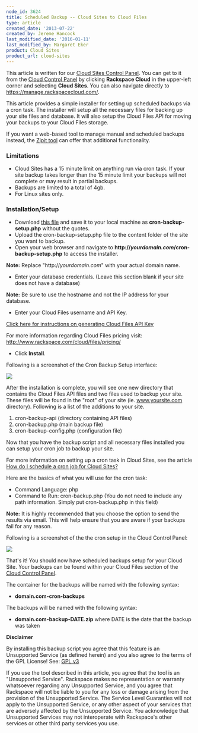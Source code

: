 ```yaml
---
node_id: 3624
title: Scheduled Backup -- Cloud Sites to Cloud Files
type: article
created_date: '2013-07-22'
created_by: Jereme Hancock
last_modified_date: '2016-01-11'
last_modified_by: Margaret Eker
product: Cloud Sites
product_url: cloud-sites
---
```


This article is written for our [Cloud Sites Control Panel](https://manage.rackspacecloud.com/). You can get to it from the [Cloud Control Panel](https://mycloud.rackspace.com) by clicking **Rackspace Cloud** in the upper-left corner and selecting **Cloud Sites**. You can also navigate directly to <https://manage.rackspacecloud.com/>.

This article provides a simple installer for setting up scheduled
backups via a cron task. The installer will setup all the necessary
files for backing up your site files and database. It will also setup
the Cloud Files API for moving your backups to your Cloud Files storage.

If you want a web-based tool to manage manual and scheduled backups
instead, the [Zipit tool](/how-to/zipit-backup-utility-for-cloud-sites-linux) can
offer that additional functionality.

### Limitations

-   Cloud Sites has a 15 minute limit on anything run via cron task. If
    your site backup takes longer than the 15 minute limit your backups
    will not complete or may result in partial backups.
-   Backups are limited to a total of 4gb.
-   For Linux sites only.

### Installation/Setup

-   Download [this file](https://raw.github.com/jeremehancock/cron-backup-script-setup/master/cron-backup-setup.php) and
    save it to your local machine as **cron-backup-setup.php** without
    the quotes.
-   Upload the cron-backup-setup.php file to the content folder of the
    site you want to backup.
-   Open your web browser and navigate to
    **http://*yourdomain.com*/cron-backup-setup.php** to access
    the installer.

  **Note:** Replace "http://*yourdomain.com*" with your actual
domain name.

-   Enter your database credentials. (Leave this section blank if your
    site does not have a database)

  **Note:** Be sure to use the hostname and not the IP address for your
database.

-   Enter your Cloud Files username and API Key.

  [Click here for instructions on generating Cloud Files API Key](/how-to/view-and-reset-your-api-key)

  For more information regarding Cloud Files pricing visit: <http://www.rackspace.com/cloud/files/pricing/>

-   Click **Install**.

  Following is a screenshot of the Cron Backup Setup interface:

  ![](https://8026b2e3760e2433679c-fffceaebb8c6ee053c935e8915a3fbe7.ssl.cf2.rackcdn.com/field/image/cron-backup-setup.png)

After the installation is complete, you will see one new directory that
contains the Cloud Files API files and two files used to backup your
site. These files will be found in the "root" of your site (ie.
www.yoursite.com directory). Following is a list of the additions to your
site.

1.  cron-backup-api (directory containing API files)
2.  cron-backup.php (main backup file)
3.  cron-backup-config.php (configuration file)

Now that you have the backup script and all necessary files installed
you can setup your cron job to backup your site.

For more information on setting up a cron task in Cloud Sites, see the article [How do I schedule a cron job for Cloud Sites?](/how-to/how-do-i-schedule-a-cron-job-for-cloud-sites)

Here are the basics of what you will use for the cron task:

-   Command Language: php
-   Command to Run: cron-backup.php (You do not need to include any
    path information. Simply put cron-backup.php in this field)

**Note:** It is highly recommended that you choose the option to send the
results via email. This will help ensure that you are aware if your
backups fail for any reason.

Following is a screenshot of the the cron setup in the Cloud Control Panel:

![](https://8026b2e3760e2433679c-fffceaebb8c6ee053c935e8915a3fbe7.ssl.cf2.rackcdn.com/field/image/cron-setup.png)

That's it! You should now have scheduled backups setup for your Cloud
Site. Your backups can be found within your Cloud Files section of the
[Cloud Control Panel](https://mycloud.rackspace.com).

The container for the backups will be named with the following syntax:

-  **domain.com-cron-backups**

The backups will be named with the following syntax:

-  **domain.com-backup-DATE.zip** where DATE is the date that the backup
was taken

**Disclaimer**

By installing this backup script you agree that this feature is an
Unsupported Service (as defined herein) and you also agree to the terms
of the GPL License! See: [GPL v3](http://www.gnu.org/licenses/gpl-3.0.en.html)

If you use the tool described in this article, you agree that the tool
is an "Unsupported Service". Rackspace makes no representation or
warranty whatsoever regarding any Unsupported Service, and you agree
that Rackspace will not be liable to you for any loss or damage arising
from the provision of the Unsupported Service. The Service Level
Guaranties will not apply to the Unsupported Service, or any other
aspect of your services that are adversely affected by the Unsupported
Service. You acknowledge that Unsupported Services may not interoperate
with Rackspace's other services or other third party services you use.
